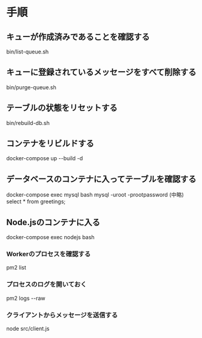 # 手順

## キューが作成済みであることを確認する
bin/list-queue.sh

## キューに登録されているメッセージをすべて削除する
bin/purge-queue.sh

## テーブルの状態をリセットする
bin/rebuild-db.sh

## コンテナをリビルドする
docker-compose up --build -d

## データベースのコンテナに入ってテーブルを確認する
docker-compose exec mysql bash
mysql -uroot -prootpassword
(中略)
select * from greetings;

## Node.jsのコンテナに入る
docker-compose exec nodejs bash

### Workerのプロセスを確認する
pm2 list

### プロセスのログを開いておく
pm2 logs --raw

### クライアントからメッセージを送信する
node src/client.js
